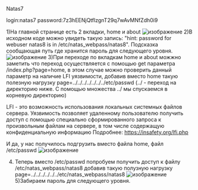 Natas7

login:natas7
password:7z3hEENjQtflzgnT29q7wAvMNfZdh0i9

1)На главной странице есть 2 вкладки, home и about
![изображение](https://user-images.githubusercontent.com/54982244/173069039-5631c82d-bd8d-46ea-9cb3-c226111e6185.png)
2)В исходном коде можно увидеть такую запись: "hint: password for webuser natas8 is in /etc/natas_webpass/natas8". Подсказка сообщающая путь где хранится 
пароль для следующего уровня.
![изображение](https://user-images.githubusercontent.com/54982244/173069264-7de0daf5-8d52-4f66-b7e8-121e3f6b6cbd.png)
3)При переходе по вкладкам home и about можжно заметить что переход осуществляется с помощью get параметра /index.php?page=home, в этом случае можно
проверить данный параметр на наличие LFI уязвимости, добавив вместо home такую полезную нагрузку page=../../../../../../../etc/passwd
(../ - переход на директорию ниже. С помощью множества ../ мы спускаемся в корневую директорию)

LFI - это возможность использования локальных системных файлов сервера. Уязвимость позволяет удаленному пользователю получить доступ с помощью специально
сформированного запроса к произвольным файлам на сервере, в том числе содержащую конфиденциальную информацию
Подробнее: https://insafety.org/lfi.php

И да, у нас получилось подгрузить вместо файла home, файл /etc/passwd
![изображение](https://user-images.githubusercontent.com/54982244/173069779-e8ee3ce5-2915-4eb2-8000-db783291d4ff.png)

4) Теперь вместо /etc/passwd попробуем получить доступ к файлу /etc/natas_webpass/natas8 добавив такую полузную нагрузку 
page=../../../../../../etc/natas_webpass/natas8
![изображение](https://user-images.githubusercontent.com/54982244/173070470-41cce5e1-f956-4003-86d0-722260a7949a.png)
5)Забираем пароль для следующего уровня.
